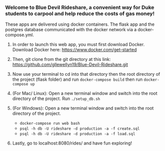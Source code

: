 ### Welcome to Blue Devil Rideshare, a convenient way for Duke students to carpool and help reduce the costs of gas money! 
These apps are delivered using docker containers. The flask app and the postgres database communicated with the docker network via a docker-compose.yml.

1. In order to launch this web app, you must first download Docker. Download Docker here: https://www.docker.com/get-started

2. Then, git clone from the git directory at this link: https://github.com/gllewellyn19/Blue-Devil-Rideshare.git

3. Now use your terminal to cd into that directory then the root directory of the project (flask folder) and run `docker-compose build` then run `docker-compose up`

4. (For Mac/ Linux): Open a new terminal window and switch into the root directory of the project. Run `./setup_db.sh` 
4. (For Windows): Open a new terminal window and switch into the root directory of the project. 
	* `docker-compose run web bash`
	* `psql -h db -U rideshare -d production -a -f create.sql`
	* `psql -h db -U rideshare -d production -a -f load.sql`

5. Lastly, go to localhost:8080/rides/ and have fun exploring!